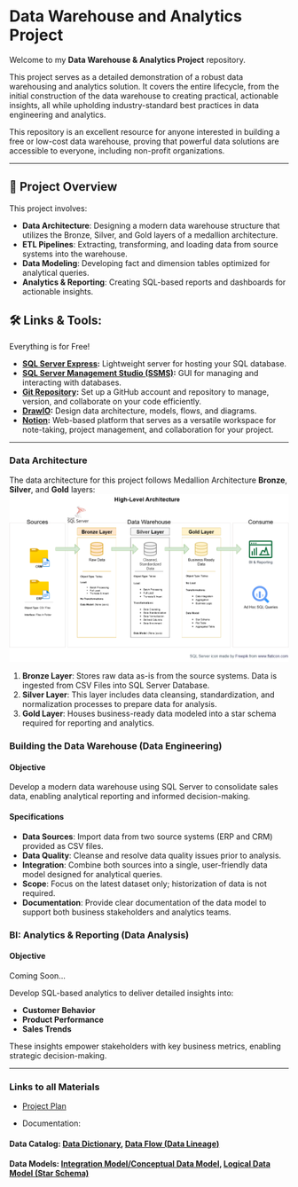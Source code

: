 # Data Warehouse and Analytics Project
Welcome to my **Data Warehouse & Analytics Project** repository.

This project serves as a detailed demonstration of a robust data warehousing and analytics solution. It covers the entire lifecycle, from the initial construction of the data warehouse to creating practical, actionable insights, all while upholding industry-standard best practices in data engineering and analytics.

This repository is an excellent resource for anyone interested in building a free or low-cost data warehouse, proving that powerful data solutions are accessible to everyone, including non-profit organizations.
___
## 📖 Project Overview
This project involves:

- **Data Architecture**: Designing a modern data warehouse structure that utilizes the Bronze, Silver, and Gold layers of a medallion architecture.
- **ETL Pipelines**: Extracting, transforming, and loading data from source systems into the warehouse.
- **Data Modeling**: Developing fact and dimension tables optimized for analytical queries.
- **Analytics & Reporting**: Creating SQL-based reports and dashboards for actionable insights.


## 🛠️ Links & Tools:

Everything is for Free!
- **[SQL Server Express](https://www.microsoft.com/en-us/sql-server/sql-server-downloads):** Lightweight server for hosting your SQL database.
- **[SQL Server Management Studio (SSMS)](https://learn.microsoft.com/en-us/sql/ssms/download-sql-server-management-studio-ssms?view=sql-server-ver16):** GUI for managing and interacting with databases.
- **[Git Repository](https://github.com/):** Set up a GitHub account and repository to manage, version, and collaborate on your code efficiently.
- **[DrawIO](https://www.drawio.com/):** Design data architecture, models, flows, and diagrams.
- **[Notion](https://www.notion.com/):** Web-based platform that serves as a versatile workspace for note-taking, project management, and collaboration for your project.

---
### Data Architecture

The data architecture for this project follows Medallion Architecture **Bronze**, **Silver**, and **Gold** layers:
![Data Architecture](docs/data_architecture.png)

1. **Bronze Layer**: Stores raw data as-is from the source systems. Data is ingested from CSV Files into SQL Server Database.
2. **Silver Layer**: This layer includes data cleansing, standardization, and normalization processes to prepare data for analysis.
3. **Gold Layer**: Houses business-ready data modeled into a star schema required for reporting and analytics.


### Building the Data Warehouse (Data Engineering)
#### Objective
Develop a modern data warehouse using SQL Server to consolidate sales data, enabling analytical reporting and informed decision-making.

#### Specifications
- **Data Sources**: Import data from two source systems (ERP and CRM) provided as CSV files.
- **Data Quality**: Cleanse and resolve data quality issues prior to analysis.
- **Integration**: Combine both sources into a single, user-friendly data model designed for analytical queries.
- **Scope**: Focus on the latest dataset only; historization of data is not required.
- **Documentation**: Provide clear documentation of the data model to support both business stakeholders and analytics teams.



### BI: Analytics & Reporting (Data Analysis)
#### Objective
Coming Soon...

Develop SQL-based analytics to deliver detailed insights into:

- **Customer Behavior**
- **Product Performance**
- **Sales Trends**

These insights empower stakeholders with key business metrics, enabling strategic decision-making.

---
### Links to all Materials

- [Project Plan](https://www.notion.so/SQL-Data-Warehouse-Project-235522df094980738d1debee054da0ee?source=copy_link)

- Documentation:

####  **Data Catalog**:  **[Data Dictionary](https://github.com/sdsouto/sql-data-warehouse-project/blob/main/docs/data_catalog.md),**     **[Data Flow (Data Lineage)](https://github.com/sdsouto/sql-data-warehouse-project/blob/main/docs/data_lineage_flow.png)**

####  **Data Models**: **[Integration Model/Conceptual Data Model](https://github.com/sdsouto/sql-data-warehouse-project/blob/main/docs/data_integration.png),**     **[Logical Data Model (Star Schema)](https://github.com/sdsouto/sql-data-warehouse-project/blob/main/docs/data_model.png)**

